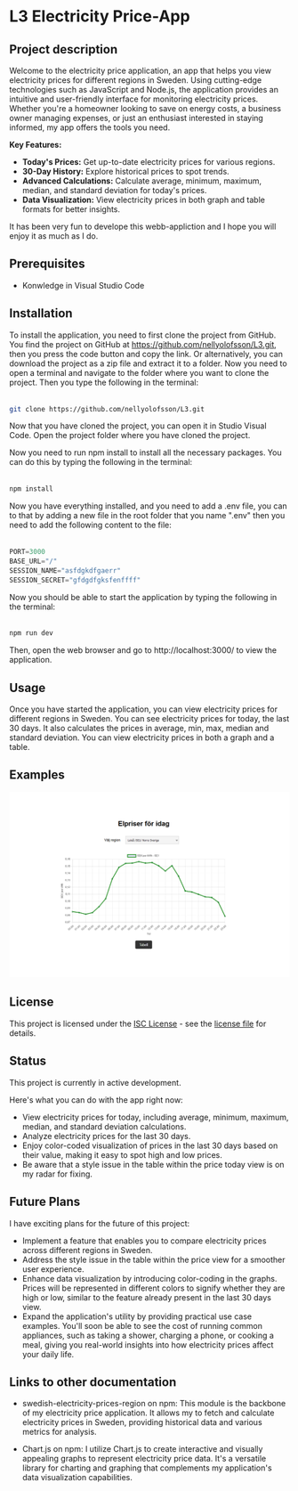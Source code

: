 # L3 Electricity Price-App

## Project description
Welcome to the electricity price application, an app that helps you view electricity prices for different regions in Sweden. Using cutting-edge technologies such as JavaScript and Node.js, the application provides an intuitive and user-friendly interface for monitoring electricity prices. Whether you're a homeowner looking to save on energy costs, a business owner managing expenses, or just an enthusiast interested in staying informed, my app offers the tools you need.

**Key Features:**
- **Today's Prices:** Get up-to-date electricity prices for various regions.
- **30-Day History:** Explore historical prices to spot trends.
- **Advanced Calculations:** Calculate average, minimum, maximum, median, and standard deviation for today's prices.
- **Data Visualization:** View electricity prices in both graph and table formats for better insights.

It has been very fun to develope this webb-appliction and I hope you will enjoy it as much as I do.

## Prerequisites
- Konwledge in Visual Studio Code

## Installation
To install the application, you need to first clone the project from GitHub. You find the project on GitHub at https://github.com/nellyolofsson/L3.git, then you press the code button and copy the link. Or alternatively, you can download the project as a zip file and extract it to a folder.
Now you need to open a terminal and navigate to the folder where you want to clone the project. Then you type the following in the terminal:

```bash

git clone https://github.com/nellyolofsson/L3.git

```

Now that you have cloned the project, you can open it in Studio Visual Code. Open the project folder where you have cloned the project.

Now you need to run npm install to install all the necessary packages. You can do this by typing the following in the terminal:
```bash

npm install

```
Now you have everything installed, and you need to add a .env file, you can to that by adding a new file in the root folder that you name ".env" then you need to add the following content to the file:
```javascript

PORT=3000
BASE_URL="/"
SESSION_NAME="asfdgkdfgaerr"
SESSION_SECRET="gfdgdfgksfenffff"

```

Now you should be able to start the application by typing the following in the terminal:
```bash

npm run dev

```

Then, open the web browser and go to http://localhost:3000/ to view the application.

## Usage
Once you have started the application, you can view electricity prices for different regions in Sweden. You can see electricity prices for today, the last 30 days. It also calculates the prices in average, min, max, median and standard deviation. You can view electricity prices in both a graph and a table.

## Examples
![Elpriser](./images/elpriser.png)

## License

This project is licensed under the [ISC License](https://github.com/nellyolofsson/L2/blob/main/LICENSE.md) - see the [license file](https://github.com/nellyolofsson/L2/blob/main/LICENSE.md) for details.

## Status
This project is currently in active development.

Here's what you can do with the app right now:

- View electricity prices for today, including average, minimum, maximum, median, and standard deviation calculations.
- Analyze electricity prices for the last 30 days. 
- Enjoy color-coded visualization of prices in the last 30 days based on their value, making it easy to spot high and low prices.
- Be aware that a style issue in the table within the price today view is on my radar for fixing.

## Future Plans

I have exciting plans for the future of this project:

- Implement a feature that enables you to compare electricity prices across different regions in Sweden.
- Address the style issue in the table within the price view for a smoother user experience.
- Enhance data visualization by introducing color-coding in the graphs. Prices will be represented in different colors to signify whether they are high or low, similar to the feature already present in the last 30 days view.
- Expand the application's utility by providing practical use case examples. You'll soon be able to see the cost of running common appliances, such as taking a shower, charging a phone, or cooking a meal, giving you real-world insights into how electricity prices affect your daily life.

## Links to other documentation

- swedish-electricity-prices-region on npm: This module is the backbone of my electricity price application. It allows my to fetch and calculate electricity prices in Sweden, providing historical data and various metrics for analysis.

- Chart.js on npm: I utilize Chart.js to create interactive and visually appealing graphs to represent electricity price data. It's a versatile library for charting and graphing that complements my application's data visualization capabilities.
